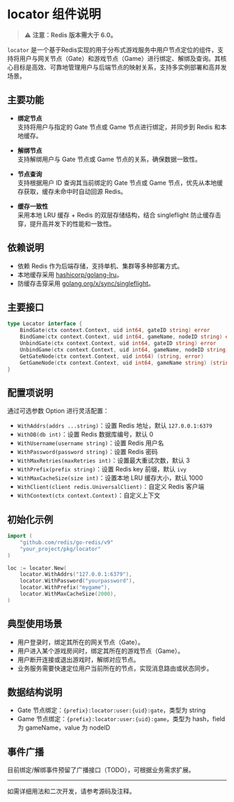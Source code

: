 # locator 组件说明

> ⚠️ **注意：Redis 版本需大于 6.0。**

`locator` 是一个基于Redis实现的用于分布式游戏服务中用户节点定位的组件，支持将用户与网关节点（Gate）和游戏节点（Game）进行绑定、解绑及查询。其核心目标是高效、可靠地管理用户与后端节点的映射关系，支持多实例部署和高并发场景。

## 主要功能

- **绑定节点**  
  支持将用户与指定的 Gate 节点或 Game 节点进行绑定，并同步到 Redis 和本地缓存。

- **解绑节点**  
  支持解绑用户与 Gate 节点或 Game 节点的关系，确保数据一致性。

- **节点查询**  
  支持根据用户 ID 查询其当前绑定的 Gate 节点或 Game 节点，优先从本地缓存获取，缓存未命中时自动回源 Redis。

- **缓存一致性**  
  采用本地 LRU 缓存 + Redis 的双层存储结构，结合 singleflight 防止缓存击穿，提升高并发下的性能和一致性。

## 依赖说明

- 依赖 Redis 作为后端存储，支持单机、集群等多种部署方式。
- 本地缓存采用 [hashicorp/golang-lru](https://github.com/hashicorp/golang-lru)。
- 防缓存击穿采用 [golang.org/x/sync/singleflight](https://pkg.go.dev/golang.org/x/sync/singleflight)。

## 主要接口

```go
type Locator interface {
    BindGate(ctx context.Context, uid int64, gateID string) error
    BindGame(ctx context.Context, uid int64, gameName, nodeID string) error
    UnbindGate(ctx context.Context, uid int64, gateID string) error
    UnbindGame(ctx context.Context, uid int64, gameName, nodeID string) error
    GetGateNode(ctx context.Context, uid int64) (string, error)
    GetGameNode(ctx context.Context, uid int64, gameName string) (string, error)
}
```

## 配置项说明

通过可选参数 Option 进行灵活配置：

- `WithAddrs(addrs ...string)`：设置 Redis 地址，默认 `127.0.0.1:6379`
- `WithDB(db int)`：设置 Redis 数据库编号，默认 0
- `WithUsername(username string)`：设置 Redis 用户名
- `WithPassword(password string)`：设置 Redis 密码
- `WithMaxRetries(maxRetries int)`：设置最大重试次数，默认 3
- `WithPrefix(prefix string)`：设置 Redis key 前缀，默认 `ivy`
- `WithMaxCacheSize(size int)`：设置本地 LRU 缓存大小，默认 1000
- `WithClient(client redis.UniversalClient)`：自定义 Redis 客户端
- `WithContext(ctx context.Context)`：自定义上下文

## 初始化示例

```go
import (
    "github.com/redis/go-redis/v9"
    "your_project/pkg/locator"
)

loc := locator.New(
    locator.WithAddrs("127.0.0.1:6379"),
    locator.WithPassword("yourpassword"),
    locator.WithPrefix("mygame"),
    locator.WithMaxCacheSize(2000),
)
```

## 典型使用场景

- 用户登录时，绑定其所在的网关节点（Gate）。
- 用户进入某个游戏房间时，绑定其所在的游戏节点（Game）。
- 用户断开连接或退出游戏时，解绑对应节点。
- 业务服务需要快速定位用户当前所在的节点，实现消息路由或状态同步。

## 数据结构说明

- Gate 节点绑定：`{prefix}:locator:user:{uid}:gate`，类型为 string
- Game 节点绑定：`{prefix}:locator:user:{uid}:game`，类型为 hash，field 为 gameName，value 为 nodeID

## 事件广播

目前绑定/解绑事件预留了广播接口（TODO），可根据业务需求扩展。

---

如需详细用法和二次开发，请参考源码及注释。